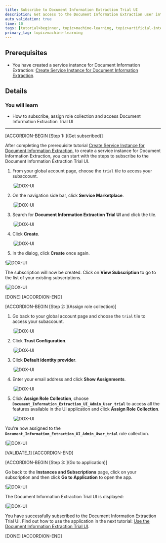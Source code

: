 ```yaml
---
title: Subscribe to Document Information Extraction Trial UI
description: Get access to the Document Information Extraction user interface application, using SAP Business Technology Platform (SAP BTP) Trial.
auto_validation: true
time: 10
tags: [tutorial>beginner, topic>machine-learning, topic>artificial-intelligence, topic>cloud, software-product>sap-business-technology-platform, software-product>sap-ai-business-services, software-product>document-information-extraction]
primary_tag: topic>machine-learning
---
```


## Prerequisites
- You have created a service instance for Document Information Extraction: [Create Service Instance for Document Information Extraction](cp-aibus-dox-service-instance).

## Details
### You will learn
  - How to subscribe, assign role collection and access Document Information Extraction Trial UI

---

[ACCORDION-BEGIN [Step 1: ](Get subscribed)]

After completing the prerequisite tutorial [Create Service Instance for Document Information Extraction](cp-aibus-dox-service-instance), to create a service instance for Document Information Extraction, you can start with the steps to subscribe to the Document Information Extraction Trial UI.

1. From your global account page, choose the `trial` tile to access your subaccount.

    !![DOX-UI](enter-trial-account.png)


2. On the navigation side bar, click **Service Marketplace**.

    !![DOX-UI](access-service-marketplace.png)


3. Search for **Document Information Extraction Trial UI** and click the tile.

    !![DOX-UI](tile.png)


4. Click **Create**.

    !![DOX-UI](subscribe.png)

5. In the dialog, click **Create** once again.

  !![DOX-UI](dialog-create.png)

The subscription will now be created. Click on **View Subscription** to go to the list of your existing subscriptions.

!![DOX-UI](dialog-in-progress.png)

[DONE]
[ACCORDION-END]


[ACCORDION-BEGIN [Step 2: ](Assign role collection)]

1. Go back to your global account page and choose the `trial` tile to access your subaccount.

    !![DOX-UI](enter-trial-account.png)

2. Click **Trust Configuration**.

    !![DOX-UI](trust-config.png)


3. Click **Default identity provider**.

    !![DOX-UI](default.png)


4. Enter your email address and click **Show Assignments**.

    !![DOX-UI](show-assigments.png)


5. Click **Assign Role Collection**, choose **`Document_Information_Extraction_UI_Admin_User_trial`** to access all the features available in the UI application and click **Assign Role Collection**.

    !![DOX-UI](role-collection.png)


You're now assigned to the **`Document_Information_Extraction_UI_Admin_User_trial`** role collection.

!![DOX-UI](roles.png)

[VALIDATE_1]
[ACCORDION-END]


[ACCORDION-BEGIN [Step 3: ](Go to application)]

Go back to the **Instances and Subscriptions** page, click on your subscription and then click **Go to Application** to open the app.

!![DOX-UI](go-to-app.png)

The Document Information Extraction Trial UI is displayed:

!![DOX-UI](app.png)

You have successfully subscribed to the Document Information Extraction Trial UI. Find out how to use the application in the next tutorial: [Use the Document Information Extraction Trial UI](cp-aibus-dox-ui).

[DONE]
[ACCORDION-END]
